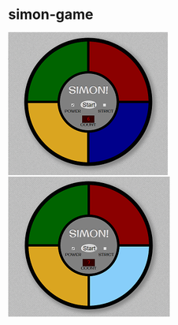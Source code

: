 # simon-game

![alt-text](https://github.com/CheshtaK/simon-game/blob/master/screenshots/Screenshot%20(2).png)
![alt-text](https://github.com/CheshtaK/simon-game/blob/master/screenshots/Screenshot%20(3).png)
